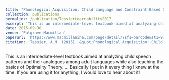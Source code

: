 ```yaml
---
title: "Phonological Acquisition: Child Language and Constraint-Based Grammar"
collection: publications
permalink: /publication/TessierLearnability2017
excerpt: 'This is an intermediate-level textbook aimed at analyzing child speech patterns and their analogues among adult languages while also teaching the basics of Optimality Theory.'
date: 2015-09-30
venue: 'Palgrave Macmillan'
paperurl: 'https://www.macmillanihe.com/page/detail/?sf1=barcode&st1=9780230293762'
citation: 'Tessier, A.M. (2015). &quot;Phonological Acquisition: Child Language and Constraint-Based Grammar&quot; <i>Palgrave Macmillan</i>.'
---
```

<div class="amtText" markdown="1">
This is an intermediate-level textbook aimed at analyzing child speech patterns and their analogues among adult languages while also teaching the basics of Optimality Theory. ... Basically I put in it every thing I knew at the time. If you are using it for anything, I would love to hear about it!</div>

